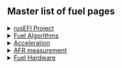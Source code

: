 ## Master list of fuel pages 

<details><summary><u>rusEFI Project</u></summary>

* [rusEFI Project Fuel](rusEFI-project-Fuel)

</details>

<details><summary><u>Fuel Algorithms</u></summary>

* [Fuel Overview](Fuel/Fuel_Control/Fuel_Overview)
* [AlphaN](Fuel/Fuel_Control/AlphaN)
* [Speed Density](Fuel/Fuel_Control/Speed_Density)
* [Mass Air Flow](Fuel/Fuel_Control/MAF)

</details>

<details><summary><u>Acceleration</u></summary>

* [Overview](Fuel/Fuel_Control/Acceleration/Acceleration_Compensation)
* [X-Tau Wall Wetting](Fuel/Fuel_Control/Acceleration/X-tau_Wall_Wetting)
* TPS. - Coming Soon

</details>

<details><summary><u>AFR measurement</u></summary>

* [Wide Band Sensors](Fuel/Wide_Band_Sensors)
* [Do I need a wideband](FAQ/do_i_need_wideband_oxygen_sensor)
* [Old WBO2 page](WBO)

</details>

<details><summary><u>Fuel Hardware</u></summary>

* [Converting from Carb](FAQ/how_to_convert_from_carburetor_to_EFI)
* [GDI Status](FAQ/GDI_Status)

* Fuel injectors - Coming Soon

</details>


